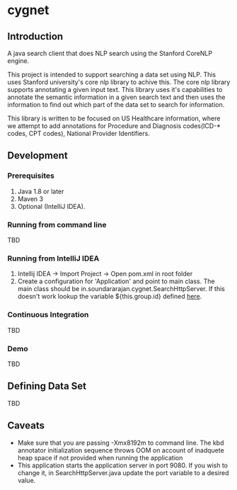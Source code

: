 # cygnet
## Introduction
A java search client that does NLP search using the Stanford CoreNLP engine.

This project is intended to support searching a data set using NLP. This uses Stanford university's core nlp library to achive this. The core nlp library supports annotating a given input text. This library uses it's capabilities to annotate the semantic information in a given search text and then uses the information to find out which part of the data set to search for information. 

This library is written to be focused on US Healthcare information, where we attempt to add annotations for Procedure and Diagnosis codes(ICD-* codes, CPT codes), National Provider Identifiers.


## Development
### Prerequisites
1. Java 1.8 or later
2. Maven 3
3. Optional (IntelliJ IDEA).

### Running from command line 
TBD

### Running from IntelliJ IDEA
1. Intellij IDEA -> Import Project -> Open pom.xml in root folder
2. Create a configuration for 'Application' and point to main class. The main class should be in.soundararajan.cygnet.SearchHttpServer. If this doesn't work lookup the variable ${this.group.id} defined [here](https://github.com/soundarmoorthy/cygnet/blob/master/pom.xml).

### Continuous Integration
TBD

### Demo
TBD

## Defining Data Set

TBD

## Caveats
* Make sure that you are passing -Xmx8192m to command line. The kbd annotator initialization sequence throws OOM on account of inadquete heap space if not provided when running the application
* This application starts the application server in port 9080. If you wish to change it, in SearchHttpServer.java update the port variable to a desired value.
